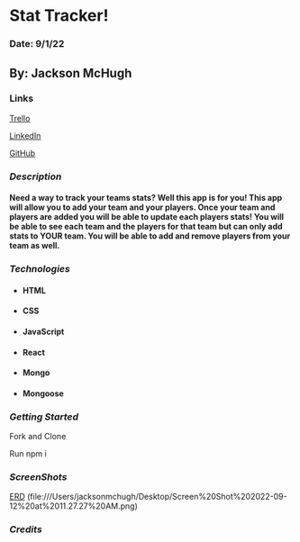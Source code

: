 # **Stat Tracker!**
### Date: 9/1/22
## By: Jackson McHugh
### **Links**
[Trello](https://trello.com/b/QypYT74A/stat-tracker)

[LinkedIn](https://www.linkedin.com/in/jackson-mchugh/)

[GitHub](https://github.com/Jacksonmchugh)

### **_Description_**

#### Need a way to track your teams stats? Well this app is for you! This app will allow you to add your team and your players. Once your team and players are added you will be able to update each players stats! You will be able to see each team and the players for that team but can only add stats to YOUR team. You will be able to add and remove players from your team as well.

### **_Technologies_**

- #### HTML
- #### CSS
- #### JavaScript
- #### React
- #### Mongo
- #### Mongoose


### **_Getting Started_**
Fork and Clone

Run npm i

### **_ScreenShots_**
[ERD](https://i.imgur.com/44RWN7Q.png)
(file:///Users/jacksonmchugh/Desktop/Screen%20Shot%202022-09-12%20at%2011.27.27%20AM.png)

### **_Credits_**




